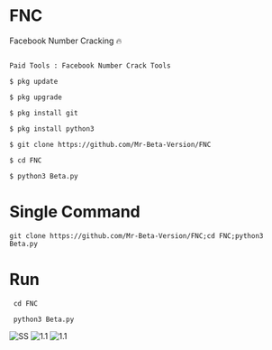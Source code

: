# FNC
Facebook Number Cracking 🔥

```

Paid Tools : Facebook Number Crack Tools

$ pkg update

$ pkg upgrade

$ pkg install git

$ pkg install python3

$ git clone https://github.com/Mr-Beta-Version/FNC

$ cd FNC

$ python3 Beta.py
```

# Single Command

```git clone https://github.com/Mr-Beta-Version/FNC;cd FNC;python3 Beta.py```

# Run
```
 cd FNC

 python3 Beta.py
```

![SS](https://github.com/Mr-Beta-Version/ScreenShots/blob/main/IMG_20220719_034918.jpg)
![1.1](https://github.com/Mr-Beta-Version/ScreenShots/blob/main/IMG-20220721-WA0042.jpg)
![1.1](https://github.com/Mr-Beta-Version/ScreenShots/blob/main/IMG-20220721-WA0041.jpg)

